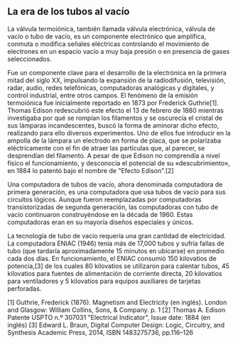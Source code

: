 ## La era de los tubos al vacío
La válvula termoiónica, también llamada válvula electrónica, válvula de vacío o tubo de vacío, es un componente electrónico que amplifica, conmuta o modifica señales eléctricas controlando el movimiento de electrones en un espacio vacío a muy baja presión o en presencia de gases seleccionados.

Fue un componente clave para el desarrollo de la electrónica en la primera mitad del siglo XX, impulsando la expansión de la radiodifusión, televisión, radar, audio, redes telefónicas, computadoras analógicas y digitales, y control industrial, entre otros campos.
El fenómeno de la emisión termoiónica fue inicialmente reportado en 1873 por Frederick Guthrie[1]. Thomas Edison redescubrió este efecto el 13 de febrero de 1880 mientras investigaba por qué se rompían los filamentos y se oscurecía el cristal de sus lámparas incandescentes, buscó la forma de aminorar dicho efecto, realizando para ello diversos experimentos. Uno de ellos fue introducir en la ampolla de la lámpara un electrodo en forma de placa, que se polarizaba eléctricamente con el fin de atraer las partículas que, al parecer, se desprendían del filamento. A pesar de que Edison no comprendía a nivel físico el funcionamiento, y desconocía el potencial de su «descubrimiento», en 1884 lo patentó bajo el nombre de "Efecto Edison".[2]​

Una computadora de tubos de vacío, ahora denominada computadora de primera generación, es una computadora que usa tubos de vacío para sus circuitos lógicos. Aunque fueron reemplazadas por computadoras transistorizadas de segunda generación, las computadoras con tubo de vacío continuaron construyéndose en la década de 1960. Estas computadoras eran en su mayoría diseños especiales y únicos.

La tecnología de tubo de vacío requería una gran cantidad de electricidad. La computadora ENIAC (1946) tenía más de 17,000 tubos y sufría fallas de tubo (que tardaría aproximadamente 15 minutos en ubicarse) en promedio cada dos días. En funcionamiento, el ENIAC consumió 150 kilovatios de potencia,[3]​ de los cuales 80 kilovatios se utilizaron para calentar tubos, 45 kilovatios para fuentes de alimentación de corriente directa, 20 kilovatios para ventiladores y 5 kilovatios para equipos auxiliares de tarjetas perforadas.

[1]   Guthrie, Frederick (1876). Magnetism and Electricity (en inglés). London and Glasgow: William Collins, Sons, & Company. p. 1
[2] Thomas A. Edison Patente USPTO n.º 307031 "Electrical Indicator", Issue date: 1884 (en inglés)
[3]  Edward L. Braun, Digital Computer Design: Logic, Circuitry, and Synthesis Academic Press, 2014, ISBN 1483275736, pp.116–126

